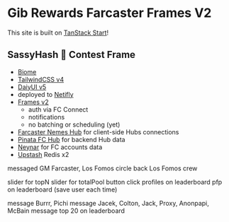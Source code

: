 # Gib Rewards Farcaster Frames V2

This site is built on [TanStack Start](https://tanstack.com/start)!

## SassyHash 💅 Contest Frame

- [Biome](https://biomejs.dev)
- [TailwindCSS v4](https://tailwindcss.com)
- [DaiyUI v5](https://daisyui.com)
- deployed to [Netifly](http://netlify.com)
- [Frames v2](https://framesv2.com)
  - auth via FC Connect
  - notifications
  - no batching or scheduling (yet)
- [Farcaster Nemes Hub](https://nemes.farcaster.xyz:2281/v1/info) for client-side Hubs connections
- [Pinata FC Hub](https://pinata.cloud/blog/what-is-a-farcaster-hub/) for backend Hub data
- [Neynar](https://neynar.com) for FC accounts data
- [Upstash](https://upstash.com) Redis x2

messaged GM Farcaster, Los Fomos
circle back Los Fomos crew

slider for topN
slider for totalPool
button click profiles on leaderboard
pfp on leaderboard (save user each time)

message Burrr, Pichi
message Jacek, Colton, Jack, Proxy, Anonpapi, McBain
message top 20 on leaderboard
